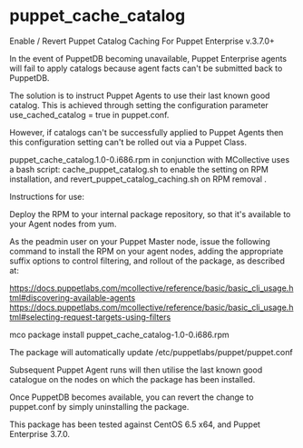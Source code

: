 # puppet_cache_catalog
Enable / Revert Puppet Catalog Caching For Puppet Enterprise v.3.7.0+

In the event of PuppetDB becoming unavailable, Puppet Enterprise agents
will fail to apply catalogs because agent facts can't be submitted back
to PuppetDB.

The solution is to instruct Puppet Agents to use their last known good
catalog.  This is achieved through setting the configuration parameter
use_cached_catalog = true in puppet.conf.

However, if catalogs can't be successfully applied to Puppet Agents
then this configuration setting can't be rolled out via a Puppet Class.

puppet_cache_catalog.1.0-0.i686.rpm in conjunction with MCollective
uses a bash script: cache_puppet_catalog.sh to enable the setting on 
RPM installation, and revert_puppet_catalog_caching.sh on RPM removal
.

Instructions for use:

Deploy the RPM to your internal package repository, so that it's 
available to your Agent nodes from yum.

As the peadmin user on your Puppet Master node, issue the following
command to install the RPM on your agent nodes, adding the appropriate
suffix options to control filtering, and rollout of the package,
as described at:

https://docs.puppetlabs.com/mcollective/reference/basic/basic_cli_usage.html#discovering-available-agents
https://docs.puppetlabs.com/mcollective/reference/basic/basic_cli_usage.html#selecting-request-targets-using-filters


mco package install puppet_cache_catalog-1.0-0.i686.rpm <FILTERING OPTIONS>

The package will automatically update /etc/puppetlabs/puppet/puppet.conf

Subsequent Puppet Agent runs will then utilise the last known good
catalogue on the nodes on which the package has been installed.

Once PuppetDB becomes available, you can revert the change to 
puppet.conf by simply uninstalling the package.


This package has been tested against CentOS 6.5 x64, and
Puppet Enterprise 3.7.0.

 
